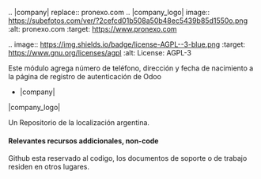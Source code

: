 .. |company| replace:: pronexo.com
.. |company_logo| image:: https://subefotos.com/ver/?2cefcd01b508a50b48ec5439b85d1550o.png
   :alt: pronexo.com
   :target: https://www.pronexo.com

.. image:: https://img.shields.io/badge/license-AGPL--3-blue.png
   :target: https://www.gnu.org/licenses/agpl
   :alt: License: AGPL-3


Este módulo agrega número de teléfono, dirección y fecha de nacimiento a la página de registro de autenticación de Odoo 



* |company|

|company_logo|


Un Repositorio de la localización argentina.

#### Relevantes recursos addicionales, non-code
Github esta reservado al codigo, los documentos de soporte o de trabajo residen en otros lugares.